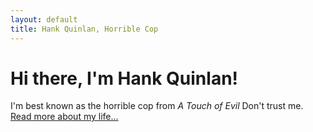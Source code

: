```yaml
---
layout: default
title: Hank Quinlan, Horrible Cop
---
```

<div class="blurb">

# Hi there, I'm Hank Quinlan!

I'm best known as the horrible cop from *A Touch of Evil* Don't trust me. [Read more about my life...](pages/about)

</div><!-- /.blurb -->